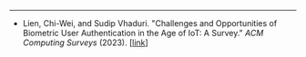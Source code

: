 
---
- Lien, Chi-Wei, and Sudip Vhaduri. "Challenges and Opportunities of Biometric User Authentication in the Age of IoT: A Survey." *ACM Computing Surveys* (2023). [[link](https://dl.acm.org/doi/full/10.1145/3603705)]
